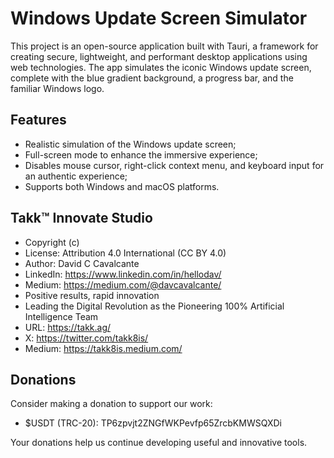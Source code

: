 # Windows Update Screen Simulator

This project is an open-source application built with Tauri, a framework for creating secure, lightweight, and performant desktop applications using web technologies. The app simulates the iconic Windows update screen, complete with the blue gradient background, a progress bar, and the familiar Windows logo.

## Features

-   Realistic simulation of the Windows update screen;
-   Full-screen mode to enhance the immersive experience;
-   Disables mouse cursor, right-click context menu, and keyboard input for an authentic experience;
-   Supports both Windows and macOS platforms.

## Takk™ Innovate Studio

-   Copyright (c)
-   License: Attribution 4.0 International (CC BY 4.0)
-   Author: David C Cavalcante
-   LinkedIn: https://www.linkedin.com/in/hellodav/
-   Medium: https://medium.com/@davcavalcante/
-   Positive results, rapid innovation
-   Leading the Digital Revolution as the Pioneering 100% Artificial Intelligence Team
-   URL: https://takk.ag/
-   X: https://twitter.com/takk8is/
-   Medium: https://takk8is.medium.com/

## Donations

Consider making a donation to support our work:

-   $USDT (TRC-20): TP6zpvjt2ZNGfWKPevfp65ZrcbKMWSQXDi

Your donations help us continue developing useful and innovative tools.
